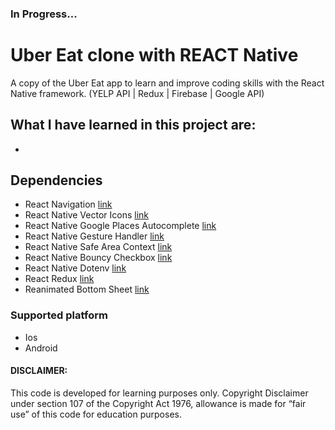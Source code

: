 ### In Progress...

# Uber Eat clone with REACT Native
  A copy of the Uber Eat app to learn and improve coding skills with the React Native framework.
  (YELP API | Redux | Firebase | Google API)
  

## What I have learned in this project are:
  - 

 ## Dependencies
  - React Navigation [link](https://reactnavigation.org/)
  - React Native Vector Icons [link](https://oblador.github.io/react-native-vector-icons/)
  - React Native Google Places Autocomplete [link](https://www.npmjs.com/package/react-native-google-places-autocomplete/)
  - React Native Gesture Handler [link](https://www.npmjs.com/package/react-native-gesture-handler/)
  - React Native Safe Area Context [link](https://www.npmjs.com/package/react-native-safe-area-context?activeTab=versions/)
  - React Native Bouncy Checkbox [link](https://www.npmjs.com/package/react-native-bouncy-checkbox/)
  - React Native Dotenv [link](https://www.npmjs.com/package/react-native-dotenv/)
  - React Redux [link](https://react-redux.js.org/)
  - Reanimated Bottom Sheet [link](https://www.npmjs.com/package/reanimated-bottom-sheet/)

### Supported platform

- Ios
- Android

#### DISCLAIMER: 

This code is developed for learning purposes only. Copyright Disclaimer under section 107 of the Copyright Act 1976, allowance is made for “fair use” of this code for education purposes.